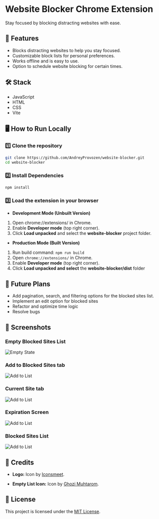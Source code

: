 # Website Blocker Chrome Extension

Stay focused by blocking distracting websites with ease.

## 🚀 Features

- Blocks distracting websites to help you stay focused.
- Customizable block lists for personal preferences.
- Works offline and is easy to use.
- Option to schedule website blocking for certain times.

## 🛠 Stack

- JavaScript
- HTML
- CSS
- Vite

## 🖥️ How to Run Locally

### 1️⃣ Clone the repository

```bash
git clone https://github.com/AndreyProvozen/website-blocker.git
cd website-blocker
```

### 2️⃣ Install Dependencies

```bash
npm install
```

### 3️⃣ Load the extension in your browser

- **Development Mode (Unbuilt Version)**

1. Open chrome://extensions/ in Chrome.
1. Enable **Developer mode** (top right corner).
1. Click **Load unpacked** and select the **website-blocker** project folder.

- **Production Mode (Built Version)**

1. Run build command: `npm run build`
1. Open `chrome://extensions/` in Chrome.
1. Enable **Developer mode** (top right corner).
1. Click **Load unpacked and select** the **website-blocker/dist** folder

## 🎯 Future Plans

- Add pagination, search, and filtering options for the blocked sites list.
- Implement an edit option for blocked sites
- Refactor and optimize time logic
- Resolve bugs

## 📸 Screenshots

### Empty Blocked Sites List

![Empty State](./src/screenshots/empty-state.png)

### Add to Blocked Sites tab

![Add to List](./src/screenshots/add-to-list.png)

### Current Site tab

![Add to List](./src/screenshots/current-site.png)

### Expiration Screen

![Add to List](./src/screenshots/expiration-screen.png)

### Blocked Sites List

![Add to List](./src/screenshots/blocked-list.png)

## 🎨 Credits

- **Logo:** Icon by [Iconsmeet](https://www.freepik.com/icon/web-lock_18495899#fromView=search&page=6&position=22&uuid=759a42bf-e5b1-44cf-acc9-d8ecd9995534).

- **Empty List Icon:** Icon by [Ghozi Muhtarom](https://www.flaticon.com/free-icons/no-data).

## 📜 License

This project is licensed under the [MIT License](https://mit-license.org/).
